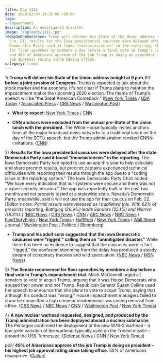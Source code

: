 ```yaml
---
title: Day 1111
date: 2020-02-04 14:31:00 -08:00
tags:
- impeachment
description: An unmitigated disaster.
image: "/uploads/1111.jpg"
todayInOneSentence: Trump will deliver his State of the Union address tonight at 9
  p.m. ET; results for the Iowa presidential caucuses were delayed after the state
  Democratic Party said it found "inconsistencies" in the reporting; the Senate reconvened
  for floor speeches by members a day before a final vote in Trump's impeachment trial;
  and 49% of Americans approve of the job Trump is doing as president – his highest
  job approval rating since taking office.
category: trump
---
```


1/ **Trump will deliver his State of the Union address tonight at 9 p.m. ET before a joint session of Congress**. Trump is expected to talk about the stock market and the economy. It's not clear if Trump plans to mention the impeachment trial or the upcoming 2020 election. The theme of Trump’s speech will be “the Great American Comeback." ([New York Times](https://www.nytimes.com/2020/02/04/business/economy/trump-economy-state-of-the-union.html) / [USA Today](https://www.usatoday.com/story/news/politics/2020/02/04/trumps-state-union-comes-amid-impeachment-and-election-frenzy/2858284001/) / [Associated Press](https://apnews.com/62a3c443cc83c0466d962aebd1792d10) / [CBS News](https://www.cbsnews.com/live-updates/state-of-the-union-2020-president-donald-trump-tonight-2020-02-04-live-streaming/) / [Washington Post](https://www.washingtonpost.com/politics/in-addressing-congress-during-impeachment-trump-to-sound-the-starting-gun-toward-november/2020/02/03/16e35744-4697-11ea-bc78-8a18f7afcee7_story.html))

* **What to expect**: [New York Times](https://www.nytimes.com/2020/02/04/us/politics/what-time-is-state-of-the-union.html) / [CNN](https://www.cnn.com/2020/02/04/politics/what-to-watch-state-of-the-union-2020-donald-trump/index.html)

* **CNN anchors were excluded from the annual pre-State of the Union lunch with the president**. The White House typically invites anchors from all the major broadcast news networks to a traditional lunch on the day of the SOTU speech, but the Trump administration revoked CNN’s invitations. ([CNN](https://www.cnn.com/2020/02/03/media/donald-trump-state-of-the-union-lunch-cnn/index.html))

2/ **Results for the Iowa presidential caucuses were delayed after the state Democratic Party said it found "inconsistencies" in the reporting**. The Iowa Democratic Party had opted to use an app this year to help calculate and share precinct results, but precinct captains experienced technical difficulties with reporting their results through the app due to a "coding issue in the reporting system." The Iowa Democratic Party Chair added: "We have every indication that our systems were secure and there was not a cyber security intrusion." The app was reportedly built in the past two months and not properly tested at a statewide scale. Nevada’s Democratic Party, meanwhile, said it will not use the app for their caucus on Feb. 22. \[*Editor's note: Partial results were released as I published this. With 62% of precincts reporting, Buttigieg (26.9%) leads Sanders (25.1%) and Warren (18.3%)*.\]  ([NBC News](https://www.nbcnews.com/politics/2020-election/iowa-caucus-results-much-slower-expected-state-democratic-party-quality-n1129431) / [CBS News](https://www.cbsnews.com/news/iowa-caucus-results-errors-delays-what-happened-confusion-embarrassment/) / [CNN](https://www.cnn.com/politics/live-news/iowa-caucuses-live-results-coverage-2020/index.html) / [ABC News](https://abcnews.go.com/Politics/wrong-iowa-caucuses/story?id=68743118) / [NBC News](https://www.nbcnews.com/politics/2020-election/nevada-democrats-won-t-use-app-caused-iowa-caucus-fiasco-n1129946) / [FiveThirtyEight](https://fivethirtyeight.com/features/iowa-might-have-screwed-up-the-whole-nomination-process/?ex_cid=story-twitter) / [New York Times](https://www.nytimes.com/2020/02/03/us/politics/iowa-caucus-app.html) / [HuffPost](https://www.huffpost.com/entry/iowa-caucus-app-shadow_n_5e390191c5b687dacc722824?lng) / [New York Times](https://www.nytimes.com/2020/02/04/us/politics/iowa-caucus-nh-primary.html) / [Wall Street Journal](https://www.wsj.com/livecoverage/2020-election-democratic-iowa-caucuses) / [Washington Post](https://www.washingtonpost.com/politics/iowa-caucuses-2020-live-updates/2020/02/04/23561bd6-4707-11ea-bc78-8a18f7afcee7_story.html) / [Politico](https://www.politico.com/news/2020/02/03/iowa-caucus-2020-election-110600) / [Bloomberg](https://www.bloomberg.com/news/articles/2020-02-04/iowa-democrats-say-results-to-be-released-today-campaign-update))

* **Trump and his adult sons suggested that the Iowa Democratic caucuses were “rigged," calling them an “unmitigated disaster.”** While there has been no evidence to suggest that the caucuses were in fact “rigged,” the confusion stemming from the delay has produced a steady stream of conspiracy theories and wild speculation. ([NBC News](https://www.nbcnews.com/politics/2020-election/trump-s-campaign-shouts-rigged-iowa-caucuses-thrown-chaos-n1129636) / [MSN News](https://www.msn.com/en-us/news/elections-2020/trump-labels-democratic-caucuses-in-iowa-an-unmitigated-disaster/ar-BBZDvLP))

3/ **The Senate reconvened for floor speeches by members a day before a final vote in Trump's impeachment trial**. Mitch McConnell urged all senators to vote to acquit Trump, arguing that it was House Democrats who abused their power and not Trump. Republican Senator Susan Collins used her speech to announce that she plans to vote to acquit Trump, saying that although his conduct was “wrong," House impeachment managers failed to show he committed a high crime or misdemeanor warranting removal from office. ([CBS News](https://www.cbsnews.com/live-updates/trump-impeachment-trial-senate-speeches-explain-vote-today-2020-02-04/) / [NBC News](https://www.nbcnews.com/politics/trump-impeachment-inquiry/mcconnell-says-impeachment-insults-intelligence-americans-n1129886) / [CNN](https://www.cnn.com/politics/live-news/trump-impeachment-trial-02-04-20/index.html) / [Washington Post](https://www.washingtonpost.com/politics/state-of-the-union-impeachment-live-updates/2020/02/04/22ddcdf6-46d6-11ea-ab15-b5df3261b710_story.html) / [New York Times](https://www.nytimes.com/2020/02/04/us/politics/senate-impeachment-vote.html))

4/ **A new nuclear warhead requested, designed, and produced by the Trump administration has been deployed aboard a nuclear submarine**. The Pentagon confirmed the deployment of the new W76-2 warhead – a low-yield variation of the warhead typically used on the Trident missile – aboard the USS Tennessee. ([Defense News](https://www.defensenews.com/smr/nuclear-arsenal/2020/02/04/trumps-new-nuclear-weapon-has-been-deployed/) / [CNN](https://www.cnn.com/2020/02/04/politics/us-nuclear-weapon-submarine/index.html) / [New York Times](https://www.nytimes.com/aponline/2020/02/04/us/politics/ap-us-united-states-new-nuke.html))

poll/ **49% of Americans approve of the job Trump is doing as president – his highest job approval rating since taking office**. 50% of Americans disapprove. ([Gallup](https://news.gallup.com/poll/284156/trump-job-approval-personal-best.aspx))